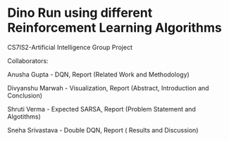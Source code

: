 # Dino Run using different Reinforcement Learning Algorithms
CS7IS2-Artificial Intelligence Group Project

Collaborators:

Anusha Gupta - DQN, Report (Related Work and Methodology)

Divyanshu Marwah - Visualization, Report (Abstract, Introduction and Conclusion)

Shruti Verma - Expected SARSA, Report (Problem Statement and Algotithms)

Sneha Srivastava - Double DQN, Report ( Results and Discussion)
